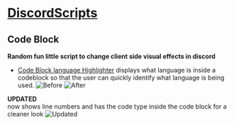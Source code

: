# [DiscordScripts](https://vimeo.com/539929933)
## Code Block
**Random fun little script to change client side visual effects in discord**
- [Code Block language Highlighter](https://github.com/DylanMcBean/DiscordScripts/blob/main/code_block_lang_displayer.js) displays what language is inside a codeblock so that the user can quickly identify what language is being used.
![Before](https://user-images.githubusercontent.com/40377397/115071821-a2765080-9eee-11eb-91cb-51f0ef0d0452.png)
![After](https://user-images.githubusercontent.com/40377397/115071779-925e7100-9eee-11eb-89f1-0550fe4b3643.png)

**UPDATED**  
now shows line numbers and has the code type inside the code block for a cleaner look
![Updated](https://i.imgur.com/Qd5oJj3.png)
